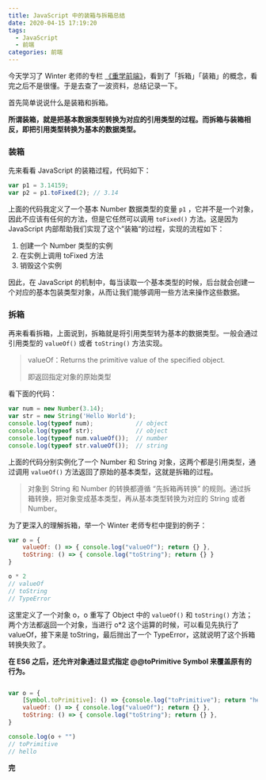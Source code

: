 ```yaml
---
title: JavaScript 中的装箱与拆箱总结
date: 2020-04-15 17:19:20
tags:
  - JavaScript
  - 前端
categories: 前端
---
```


今天学习了 Winter 老师的专栏 [《重学前端》](https://time.geekbang.org/column/article/78884)，看到了「拆箱」「装箱」的概念，看完之后不是很懂。于是去查了一波资料，总结记录一下。

首先简单说说什么是装箱和拆箱。

**所谓装箱，就是把基本数据类型转换为对应的引用类型的过程。而拆箱与装箱相反，即把引用类型转换为基本的数据类型。**

### 装箱

先来看看 JavaScript 的装箱过程，代码如下：

```javascript
var p1 = 3.14159;
var p2 = p1.toFixed(2); // 3.14
```

上面的代码我定义了一个基本 Number 数据类型的变量 `p1` ，它并不是一个对象，因此不应该有任何的方法，但是它任然可以调用 `toFixed()` 方法。这是因为 JavaScript 内部帮助我们实现了这个”装箱“的过程，实现的流程如下：

1. 创建一个 Number 类型的实例
2. 在实例上调用 toFixed 方法
3. 销毁这个实例

因此，在 JavaScript 的机制中，每当读取一个基本类型的时候，后台就会创建一个对应的基本包装类型对象，从而让我们能够调用一些方法来操作这些数据。

### 拆箱

再来看看拆箱，上面说到，拆箱就是将引用类型转为基本的数据类型。一般会通过引用类型的 `valueOf()` 或者 `toString()` 方法实现。

> valueOf：Returns the primitive value of the specified object.
>
> 即返回指定对象的原始类型

看下面的代码：

```javascript
var num = new Number(3.14);
var str = new String('Hello World');
console.log(typeof num);            // object
console.log(typeof str);            // object
console.log(typeof num.valueOf());  // number
console.log(typeof str.valueOf());  // string
```

上面的代码分别实例化了一个 Number 和 String 对象，这两个都是引用类型，通过调用 `valueOf()` 方法返回了原始的基本类型，这就是拆箱的过程。

> 对象到 String 和 Number 的转换都遵循 “先拆箱再转换” 的规则。通过拆箱转换，把对象变成基本类型，再从基本类型转换为对应的 String 或者 Number。

为了更深入的理解拆箱，举一个 Winter 老师专栏中提到的例子：

```javascript
var o = {
    valueOf: () => { console.log("valueOf"); return {} },
    toString: () => { console.log("toString"); return {} }
}

o * 2
// valueOf
// toString
// TypeError
```

这里定义了一个对象 o，o 重写了 Object 中的 `valueOf()` 和 `toString()` 方法；两个方法都返回一个对象，当进行 o*2 这个运算的时候，可以看见先执行了 valueOf，接下来是 toString，最后抛出了一个 TypeError，这就说明了这个拆箱转换失败了。

**在 ES6 之后，还允许对象通过显式指定 @@toPrimitive Symbol 来覆盖原有的行为。**

```js

var o = {
    [Symbol.toPrimitive]: () => {console.log("toPrimitive"); return "hello" },
    valueOf: () => { console.log("valueOf"); return {} },
    toString: () => { console.log("toString"); return {} },
}

console.log(o + "")
// toPrimitive
// hello
```

**完**
